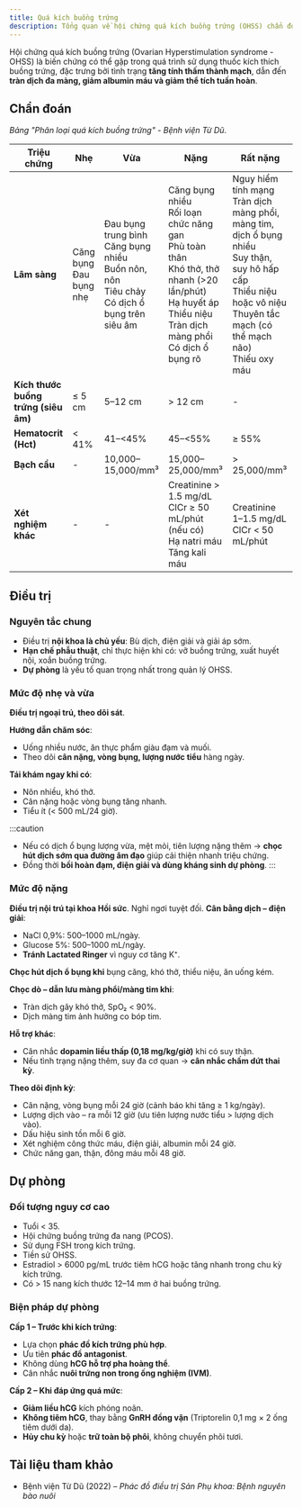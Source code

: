 ```yaml
---
title: Quá kích buồng trứng
description: Tổng quan về hội chứng quá kích buồng trứng (OHSS) chẩn đoán, điều trị.
---
```


Hội chứng quá kích buồng trứng (Ovarian Hyperstimulation syndrome - OHSS) là biến chứng có thể gặp trong quá trình sử dụng thuốc kích thích buồng trứng, đặc trưng bởi tình trạng **tăng tính thấm thành mạch**, dẫn đến **tràn dịch đa màng, giảm albumin máu và giảm thể tích tuần hoàn**.

## Chẩn đoán

_Bảng "Phân loại quá kích buồng trứng" - Bệnh viện Từ Dũ_.

| Triệu chứng                          | Nhẹ                       | Vừa                                                                                                 | Nặng                                                                                                                                                                     | Rất nặng                                                                                                                                                                             |
| ------------------------------------ | ------------------------- | --------------------------------------------------------------------------------------------------- | ------------------------------------------------------------------------------------------------------------------------------------------------------------------------ | ------------------------------------------------------------------------------------------------------------------------------------------------------------------------------------ |
| **Lâm sàng**                         | Căng bụng<br>Đau bụng nhẹ | Đau bụng trung bình<br>Căng bụng nhiều<br>Buồn nôn, nôn<br>Tiêu chảy<br>Có dịch ổ bụng trên siêu âm | Căng bụng nhiều<br>Rối loạn chức năng gan<br>Phù toàn thân<br>Khó thở, thở nhanh (>20 lần/phút)<br>Hạ huyết áp<br>Thiểu niệu<br>Tràn dịch màng phổi<br>Có dịch ổ bụng rõ | Nguy hiểm tính mạng<br>Tràn dịch màng phổi, màng tim, dịch ổ bụng nhiều<br>Suy thận, suy hô hấp cấp<br>Thiểu niệu hoặc vô niệu<br>Thuyên tắc mạch (có thể mạch não)<br>Thiếu oxy máu |
| **Kích thước buồng trứng (siêu âm)** | ≤ 5 cm                    | 5–12 cm                                                                                             | > 12 cm                                                                                                                                                                  | -                                                                                                                                                                                    |
| **Hematocrit (Hct)**                 | < 41%                     | 41–<45%                                                                                             | 45–<55%                                                                                                                                                                  | ≥ 55%                                                                                                                                                                                |
| **Bạch cầu**                         | -                         | 10,000–15,000/mm³                                                                                   | 15,000–25,000/mm³                                                                                                                                                        | > 25,000/mm³                                                                                                                                                                         |
| **Xét nghiệm khác**                  | -                         | -                                                                                                   | Creatinine > 1.5 mg/dL<br>ClCr ≥ 50 mL/phút (nếu có)<br>Hạ natri máu<br>Tăng kali máu                                                                                    | Creatinine 1–1.5 mg/dL<br>ClCr < 50 mL/phút                                                                                                                                          |

## Điều trị

### Nguyên tắc chung

- Điều trị **nội khoa là chủ yếu**: Bù dịch, điện giải và giải áp sớm.
- **Hạn chế phẫu thuật**, chỉ thực hiện khi có: vỡ buồng trứng, xuất huyết nội, xoắn buồng trứng.
- **Dự phòng** là yếu tố quan trọng nhất trong quản lý OHSS.

### Mức độ nhẹ và vừa

**Điều trị ngoại trú, theo dõi sát**.

**Hướng dẫn chăm sóc**:

- Uống nhiều nước, ăn thực phẩm giàu đạm và muối.
- Theo dõi **cân nặng, vòng bụng, lượng nước tiểu** hàng ngày.

**Tái khám ngay khi có**:

- Nôn nhiều, khó thở.
- Cân nặng hoặc vòng bụng tăng nhanh.
- Tiểu ít (< 500 mL/24 giờ).

:::caution
- Nếu có dịch ổ bụng lượng vừa, mệt mỏi, tiên lượng nặng thêm → **chọc hút dịch sớm qua đường âm đạo** giúp cải thiện nhanh triệu chứng.
- Đồng thời **bồi hoàn đạm, điện giải và dùng kháng sinh dự phòng**.
:::

### Mức độ nặng

**Điều trị nội trú tại khoa Hồi sức**. Nghỉ ngơi tuyệt đối.
**Cân bằng dịch – điện giải**:
- NaCl 0,9%: 500–1000 mL/ngày.
- Glucose 5%: 500–1000 mL/ngày.
- **Tránh Lactated Ringer** vì nguy cơ tăng K⁺.

**Chọc hút dịch ổ bụng khi** bụng căng, khó thở, thiểu niệu, ăn uống kém.

**Chọc dò – dẫn lưu màng phổi/màng tim khi**:

- Tràn dịch gây khó thở, SpO₂ < 90%.
- Dịch màng tim ảnh hưởng co bóp tim.

**Hỗ trợ khác**:

- Cân nhắc **dopamin liều thấp (0,18 mg/kg/giờ)** khi có suy thận.
- Nếu tình trạng nặng thêm, suy đa cơ quan → **cân nhắc chấm dứt thai kỳ**.

**Theo dõi định kỳ**:

- Cân nặng, vòng bụng mỗi 24 giờ (cảnh báo khi tăng ≥ 1 kg/ngày).
- Lượng dịch vào – ra mỗi 12 giờ (ưu tiên lượng nước tiểu > lượng dịch vào).
- Dấu hiệu sinh tồn mỗi 6 giờ.
- Xét nghiệm công thức máu, điện giải, albumin mỗi 24 giờ.
- Chức năng gan, thận, đông máu mỗi 48 giờ.

## Dự phòng

### Đối tượng nguy cơ cao

- Tuổi < 35.
- Hội chứng buồng trứng đa nang (PCOS).
- Sử dụng FSH trong kích trứng.
- Tiền sử OHSS.
- Estradiol > 6000 pg/mL trước tiêm hCG hoặc tăng nhanh trong chu kỳ kích trứng.
- Có > 15 nang kích thước 12–14 mm ở hai buồng trứng.

### Biện pháp dự phòng

**Cấp 1 – Trước khi kích trứng**:

- Lựa chọn **phác đồ kích trứng phù hợp**.
- Ưu tiên **phác đồ antagonist**.
- Không dùng **hCG hỗ trợ pha hoàng thể**.
- Cân nhắc **nuôi trứng non trong ống nghiệm (IVM)**.

**Cấp 2 – Khi đáp ứng quá mức**:

- **Giảm liều hCG** kích phóng noãn.
- **Không tiêm hCG**, thay bằng **GnRH đồng vận** (Triptorelin 0,1 mg × 2 ống tiêm dưới da).
- **Hủy chu kỳ** hoặc **trữ toàn bộ phôi**, không chuyển phôi tươi.

## Tài liệu tham khảo

- Bệnh viện Từ Dũ (2022) – _Phác đồ điều trị Sản Phụ khoa: Bệnh nguyên bào nuôi_
